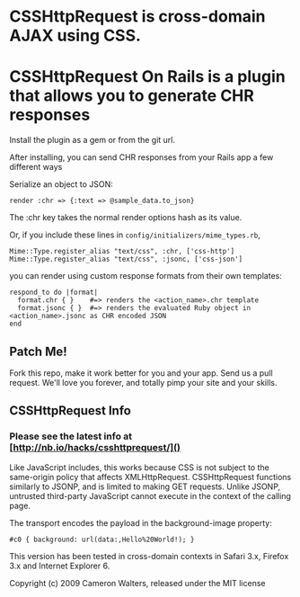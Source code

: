 # CSSHttpRequest is cross-domain AJAX using CSS.
# CSSHttpRequest On Rails is a plugin that allows you to generate CHR responses

Install the plugin as a gem or from the git url.

After installing, you can send CHR responses from your Rails app a few different ways

Serialize an object to JSON:

    render :chr => {:text => @sample_data.to_json}
    
The :chr key takes the normal render options hash as its value.
    
Or, if you include these lines in `config/initializers/mime_types.rb`,
    
    Mime::Type.register_alias "text/css", :chr, ['css-http']
    Mime::Type.register_alias "text/css", :jsonc, ['css-json']
    
you can render using custom response formats from their own templates:

    respond_to do |format|
      format.chr { }    #=> renders the <action_name>.chr template
      format.jsonc { }  #=> renders the evaluated Ruby object in <action_name>.jsonc as CHR encoded JSON
    end


## Patch Me!

Fork this repo, make it work better for you and your app. Send us a pull request.
We'll love you forever, and totally pimp your site and your skills.


## CSSHttpRequest Info

### Please see the latest info at [http://nb.io/hacks/csshttprequest/]()

Like JavaScript includes, this works because CSS is not subject to the
same-origin policy that affects XMLHttpRequest. CSSHttpRequest functions
similarly to JSONP, and is limited to making GET requests. Unlike JSONP,
untrusted third-party JavaScript cannot execute in the context of the calling
page.

The transport encodes the payload in the background-image property:

    #c0 { background: url(data:,Hello%20World!); }

This version has been tested in cross-domain contexts in Safari 3.x, Firefox 3.x
and Internet Explorer 6.

Copyright (c) 2009 Cameron Walters, released under the MIT license
